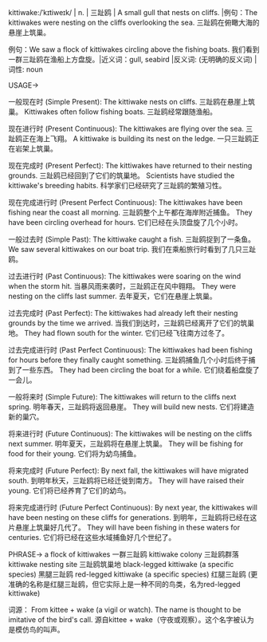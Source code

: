 kittiwake:/ˈkɪtiweɪk/ | n. | 三趾鸥 | A small gull that nests on cliffs. |例句：The kittiwakes were nesting on the cliffs overlooking the sea. 三趾鸥在俯瞰大海的悬崖上筑巢。

例句：We saw a flock of kittiwakes circling above the fishing boats. 我们看到一群三趾鸥在渔船上方盘旋。|近义词：gull, seabird |反义词: (无明确的反义词) | 词性: noun


USAGE->

一般现在时 (Simple Present):
The kittiwake nests on cliffs. 三趾鸥在悬崖上筑巢。
Kittiwakes often follow fishing boats. 三趾鸥经常跟随渔船。

现在进行时 (Present Continuous):
The kittiwakes are flying over the sea. 三趾鸥正在海上飞翔。
A kittiwake is building its nest on the ledge. 一只三趾鸥正在岩架上筑巢。

现在完成时 (Present Perfect):
The kittiwakes have returned to their nesting grounds. 三趾鸥已经回到了它们的筑巢地。
Scientists have studied the kittiwake's breeding habits. 科学家们已经研究了三趾鸥的繁殖习性。

现在完成进行时 (Present Perfect Continuous):
The kittiwakes have been fishing near the coast all morning.  三趾鸥整个上午都在海岸附近捕鱼。
They have been circling overhead for hours. 它们已经在头顶盘旋了几个小时。

一般过去时 (Simple Past):
The kittiwake caught a fish. 三趾鸥捉到了一条鱼。
We saw several kittiwakes on our boat trip. 我们在乘船旅行时看到了几只三趾鸥。

过去进行时 (Past Continuous):
The kittiwakes were soaring on the wind when the storm hit. 当暴风雨来袭时，三趾鸥正在风中翱翔。
They were nesting on the cliffs last summer. 去年夏天，它们在悬崖上筑巢。

过去完成时 (Past Perfect):
The kittiwakes had already left their nesting grounds by the time we arrived. 当我们到达时，三趾鸥已经离开了它们的筑巢地。
They had flown south for the winter. 它们已经飞往南方过冬了。

过去完成进行时 (Past Perfect Continuous):
The kittiwakes had been fishing for hours before they finally caught something.  三趾鸥捕鱼几个小时后终于捕到了一些东西。
They had been circling the boat for a while. 它们绕着船盘旋了一会儿。

一般将来时 (Simple Future):
The kittiwakes will return to the cliffs next spring.  明年春天，三趾鸥将返回悬崖。
They will build new nests. 它们将建造新的巢穴。

将来进行时 (Future Continuous):
The kittiwakes will be nesting on the cliffs next summer. 明年夏天，三趾鸥将在悬崖上筑巢。
They will be fishing for food for their young. 它们将为幼鸟捕鱼。

将来完成时 (Future Perfect):
By next fall, the kittiwakes will have migrated south. 到明年秋天，三趾鸥将已经迁徙到南方。
They will have raised their young. 它们将已经养育了它们的幼鸟。

将来完成进行时 (Future Perfect Continuous):
By next year, the kittiwakes will have been nesting on these cliffs for generations. 到明年，三趾鸥将已经在这片悬崖上筑巢好几代了。
They will have been fishing in these waters for centuries.  它们将已经在这些水域捕鱼好几个世纪了。


PHRASE->
a flock of kittiwakes  一群三趾鸥
kittiwake colony  三趾鸥群落
kittiwake nesting site  三趾鸥筑巢地
black-legged kittiwake (a specific species)  黑腿三趾鸥
red-legged kittiwake (a specific species)  红腿三趾鸥 (更准确的名称是红腿三趾鸥，但它实际上是一种不同的鸟类，名为red-legged kittiwake)


词源：
From kittee + wake (a vigil or watch). The name is thought to be imitative of the bird's call. 源自kittee + wake（守夜或观察）。这个名字被认为是模仿鸟的叫声。
